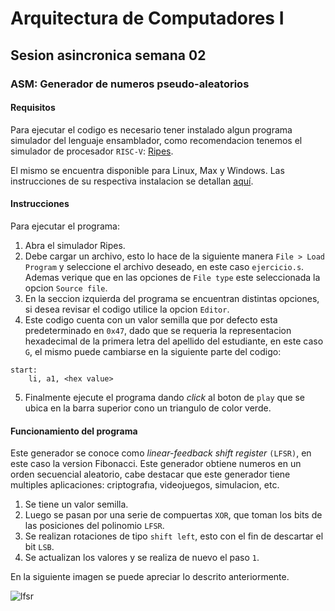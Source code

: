 # Arquitectura de Computadores I

## Sesion asincronica semana 02

### ASM: Generador de numeros pseudo-aleatorios

#### Requisitos

Para ejecutar el codigo es necesario tener instalado algun programa simulador del lenguaje ensamblador, como recomendacion tenemos el simulador de procesador `RISC-V`: [Ripes](https://github.com/mortbopet/Ripes/releases).

El mismo se encuentra disponible para Linux, Max y Windows. Las instrucciones de su respectiva instalacion se detallan [aquí](https://github.com/mortbopet/Ripes/blob/master/README.md).

#### Instrucciones

Para ejecutar el programa:

1. Abra el simulador Ripes.
2. Debe cargar un archivo, esto lo hace de la siguiente manera `File > Load Program` y seleccione el archivo deseado, en este caso `ejercicio.s`. Ademas verique que en las opciones de `File type` este seleccionada la opcion `Source file`.
3. En la seccion izquierda del programa se encuentran distintas opciones, si desea revisar el codigo utilice la opcion `Editor`.
4. Este codigo cuenta con un valor semilla que por defecto esta predeterminado en `0x47`, dado que se requeria la representacion hexadecimal de la primera letra del apellido del estudiante, en este caso `G`, el mismo puede cambiarse en la siguiente parte del codigo:

```gas:
start: 
    li, a1, <hex value>
```
5. Finalmente ejecute el programa dando _click_ al boton de `play` que se ubica en la barra superior cono un triangulo de color verde.

#### Funcionamiento del programa

Este generador se conoce como
_linear-feedback shift register_ `(LFSR)`, en este caso la version Fibonacci. Este generador obtiene
numeros en un orden secuencial aleatorio, cabe destacar que este generador tiene multiples aplicaciones: criptografıa, videojuegos, simulacion, etc.

1. Se tiene un valor semilla.
2. Luego se pasan por una serie de compuertas `XOR`, que toman los bits de las posiciones del polinomio `LFSR`.
3. Se realizan rotaciones de tipo `shift left`, esto con el fin de descartar el bit `LSB`.
4. Se actualizan los valores y se realiza de nuevo el paso `1`.

En la siguiente imagen se puede apreciar lo descrito anteriormente.

![lfsr](https://raw.githubusercontent.com/nikeshbajaj/Linear_Feedback_Shift_Register/master/images/LFSR.jpg)
